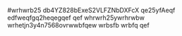 #wrhwrb25
db4YZ828bExeS2VLFZNbDXFcX
qe25yfAeqf
edfweqfgq2heqegqef
qef
whrwrh25ywrhrwbw
wrhetjn3y4n7568ovrwwbfqew
wrbsfb
wrbfq
qef

